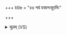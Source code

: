 +++
title = "४४ नवं वसानःसुरभिः"

+++
<details><summary>मूलम् (VS)</summary>

नवं॒ वसा॑नःसुर॒भिः सु॒वासा॑ उ॒दागां॑ जी॒व उ॒षसो॑ विभा॒तीः।  
आ॒ण्डात्प॑त॒त्रीवा॑मुक्षि॒विश्व॑स्मा॒देन॑स॒स्परि॑ ॥
</details>